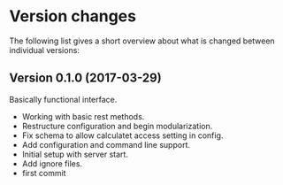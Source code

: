 Version changes
=================================================

The following list gives a short overview about what is changed between
individual versions:

Version 0.1.0 (2017-03-29)
-------------------------------------------------
Basically functional interface.

- Working with basic rest methods.
- Restructure configuration and begin modularization.
- Fix schema to allow calculatet access setting in config.
- Add configuration and command line support.
- Initial setup with server start.
- Add ignore files.
- first commit
